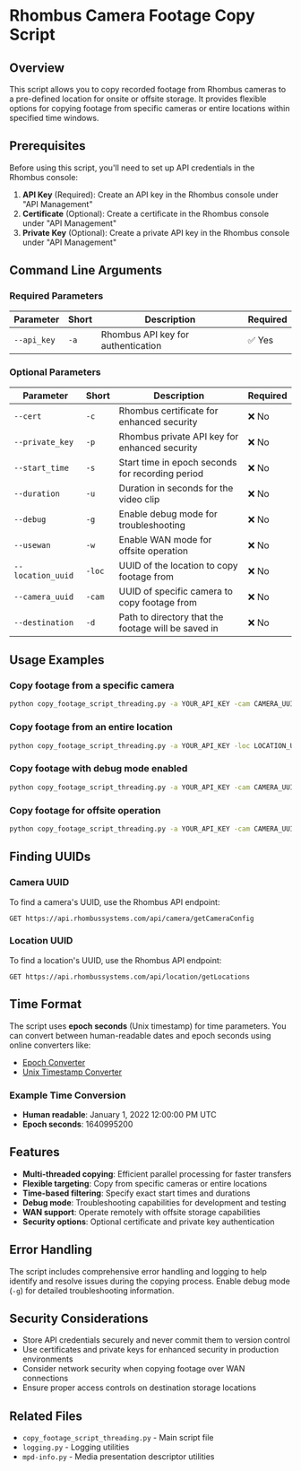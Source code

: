 # Rhombus Camera Footage Copy Script

## Overview

This script allows you to copy recorded footage from Rhombus cameras to a pre-defined location for onsite or offsite storage. It provides flexible options for copying footage from specific cameras or entire locations within specified time windows.

## Prerequisites

Before using this script, you'll need to set up API credentials in the Rhombus console:

1. **API Key** (Required): Create an API key in the Rhombus console under "API Management"
2. **Certificate** (Optional): Create a certificate in the Rhombus console under "API Management" 
3. **Private Key** (Optional): Create a private API key in the Rhombus console under "API Management"

## Command Line Arguments

### Required Parameters

| Parameter | Short | Description | Required |
|-----------|-------|-------------|----------|
| `--api_key` | `-a` | Rhombus API key for authentication | ✅ Yes |

### Optional Parameters

| Parameter | Short | Description | Required |
|-----------|-------|-------------|----------|
| `--cert` | `-c` | Rhombus certificate for enhanced security | ❌ No |
| `--private_key` | `-p` | Rhombus private API key for enhanced security | ❌ No |
| `--start_time` | `-s` | Start time in epoch seconds for recording period | ❌ No |
| `--duration` | `-u` | Duration in seconds for the video clip | ❌ No |
| `--debug` | `-g` | Enable debug mode for troubleshooting | ❌ No |
| `--usewan` | `-w` | Enable WAN mode for offsite operation | ❌ No |
| `--location_uuid` | `-loc` | UUID of the location to copy footage from | ❌ No |
| `--camera_uuid` | `-cam` | UUID of specific camera to copy footage from | ❌ No |
| `--destination` | `-d` | Path to directory that the footage will be saved in | ❌ No |

## Usage Examples

### Copy footage from a specific camera
```bash
python copy_footage_script_threading.py -a YOUR_API_KEY -cam CAMERA_UUID -s 1640995200 -u 3600
```

### Copy footage from an entire location
```bash
python copy_footage_script_threading.py -a YOUR_API_KEY -loc LOCATION_UUID -s 1640995200 -u 3600
```

### Copy footage with debug mode enabled
```bash
python copy_footage_script_threading.py -a YOUR_API_KEY -cam CAMERA_UUID -s 1640995200 -u 3600 -g
```

### Copy footage for offsite operation
```bash
python copy_footage_script_threading.py -a YOUR_API_KEY -cam CAMERA_UUID -s 1640995200 -u 3600 -w
```

## Finding UUIDs

### Camera UUID
To find a camera's UUID, use the Rhombus API endpoint:
```
GET https://api.rhombussystems.com/api/camera/getCameraConfig
```

### Location UUID  
To find a location's UUID, use the Rhombus API endpoint:
```
GET https://api.rhombussystems.com/api/location/getLocations
```

## Time Format

The script uses **epoch seconds** (Unix timestamp) for time parameters. You can convert between human-readable dates and epoch seconds using online converters like:
- [Epoch Converter](https://www.epochconverter.com/)
- [Unix Timestamp Converter](https://www.unixtimestamp.com/)

### Example Time Conversion
- **Human readable**: January 1, 2022 12:00:00 PM UTC
- **Epoch seconds**: 1640995200

## Features

- **Multi-threaded copying**: Efficient parallel processing for faster transfers
- **Flexible targeting**: Copy from specific cameras or entire locations
- **Time-based filtering**: Specify exact start times and durations
- **Debug mode**: Troubleshooting capabilities for development and testing
- **WAN support**: Operate remotely with offsite storage capabilities
- **Security options**: Optional certificate and private key authentication

## Error Handling

The script includes comprehensive error handling and logging to help identify and resolve issues during the copying process. Enable debug mode (`-g`) for detailed troubleshooting information.

## Security Considerations

- Store API credentials securely and never commit them to version control
- Use certificates and private keys for enhanced security in production environments
- Consider network security when copying footage over WAN connections
- Ensure proper access controls on destination storage locations

## Related Files

- `copy_footage_script_threading.py` - Main script file
- `logging.py` - Logging utilities
- `mpd-info.py` - Media presentation descriptor utilities 
